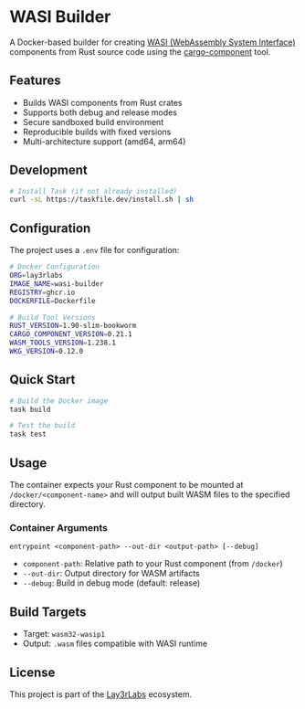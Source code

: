 # WASI Builder

A Docker-based builder for creating [WASI (WebAssembly System Interface)](https://wasi.dev/) components from Rust source code using the [cargo-component](https://github.com/bytecodealliance/cargo-component) tool.

## Features

- Builds WASI components from Rust crates
- Supports both debug and release modes
- Secure sandboxed build environment
- Reproducible builds with fixed versions
- Multi-architecture support (amd64, arm64)

## Development

```bash
# Install Task (if not already installed)
curl -sL https://taskfile.dev/install.sh | sh
```

## Configuration

The project uses a `.env` file for configuration:

```bash
# Docker Configuration
ORG=lay3rlabs
IMAGE_NAME=wasi-builder
REGISTRY=ghcr.io
DOCKERFILE=Dockerfile

# Build Tool Versions
RUST_VERSION=1.90-slim-bookworm
CARGO_COMPONENT_VERSION=0.21.1
WASM_TOOLS_VERSION=1.238.1
WKG_VERSION=0.12.0
```

## Quick Start

```bash
# Build the Docker image
task build

# Test the build
task test
```

## Usage

The container expects your Rust component to be mounted at `/docker/<component-name>` and will output built WASM files to the specified directory.

### Container Arguments

```
entrypoint <component-path> --out-dir <output-path> [--debug]
```

- `component-path`: Relative path to your Rust component (from `/docker`)
- `--out-dir`: Output directory for WASM artifacts
- `--debug`: Build in debug mode (default: release)

## Build Targets

- Target: `wasm32-wasip1`
- Output: `.wasm` files compatible with WASI runtime

## License

This project is part of the [Lay3rLabs](https://github.com/Lay3rLabs) ecosystem.